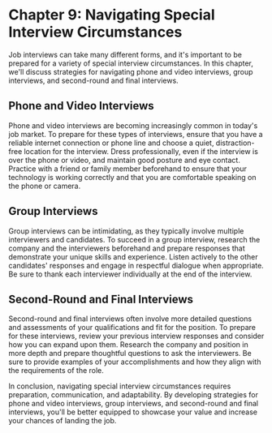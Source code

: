 Chapter 9: Navigating Special Interview Circumstances
=====================================================

Job interviews can take many different forms, and it's important to be prepared for a variety of special interview circumstances. In this chapter, we'll discuss strategies for navigating phone and video interviews, group interviews, and second-round and final interviews.

Phone and Video Interviews
--------------------------

Phone and video interviews are becoming increasingly common in today's job market. To prepare for these types of interviews, ensure that you have a reliable internet connection or phone line and choose a quiet, distraction-free location for the interview. Dress professionally, even if the interview is over the phone or video, and maintain good posture and eye contact. Practice with a friend or family member beforehand to ensure that your technology is working correctly and that you are comfortable speaking on the phone or camera.

Group Interviews
----------------

Group interviews can be intimidating, as they typically involve multiple interviewers and candidates. To succeed in a group interview, research the company and the interviewers beforehand and prepare responses that demonstrate your unique skills and experience. Listen actively to the other candidates' responses and engage in respectful dialogue when appropriate. Be sure to thank each interviewer individually at the end of the interview.

Second-Round and Final Interviews
---------------------------------

Second-round and final interviews often involve more detailed questions and assessments of your qualifications and fit for the position. To prepare for these interviews, review your previous interview responses and consider how you can expand upon them. Research the company and position in more depth and prepare thoughtful questions to ask the interviewers. Be sure to provide examples of your accomplishments and how they align with the requirements of the role.

In conclusion, navigating special interview circumstances requires preparation, communication, and adaptability. By developing strategies for phone and video interviews, group interviews, and second-round and final interviews, you'll be better equipped to showcase your value and increase your chances of landing the job.
